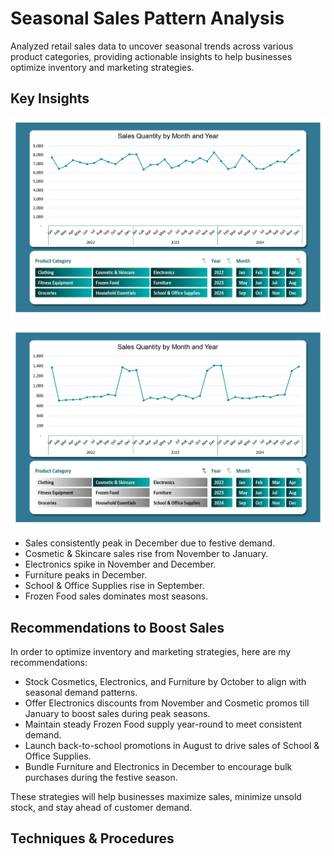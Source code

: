# Seasonal Sales Pattern Analysis
Analyzed retail sales data to uncover seasonal trends across various product categories, providing actionable insights to help businesses optimize inventory and marketing strategies.

## Key Insights
![all categories.jpg](https://github.com/jakejosh6751/Seasonal-Sales-Patterns-Analysis/blob/main/all%20categories.jpg)

![cosmetics & skincare.jpg](https://github.com/jakejosh6751/Seasonal-Sales-Patterns-Analysis/blob/main/cosmetics%20%26%20skincare.jpg)

- Sales consistently peak in December due to festive demand.
- Cosmetic & Skincare sales rise from November to January.
- Electronics spike in November and December.
- Furniture peaks in December.
- School & Office Supplies rise in September.
- Frozen Food sales dominates most seasons.

## Recommendations to Boost Sales
In order to optimize inventory and marketing strategies, here are my recommendations:
- Stock Cosmetics, Electronics, and Furniture by October to align with seasonal demand patterns.
- Offer Electronics discounts from November and Cosmetic promos till January to boost sales during peak seasons.
- Maintain steady Frozen Food supply year-round to meet consistent demand.
- Launch back-to-school promotions in August to drive sales of School & Office Supplies.
- Bundle Furniture and Electronics in December to encourage bulk purchases during the festive season.

These strategies will help businesses maximize sales, minimize unsold stock, and stay ahead of customer demand.


## Techniques & Procedures
